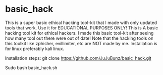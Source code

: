 # basic_hack
This is a super basic ethical hacking tool-kit that I made with only updated tools that work. Use it for EDUCATIONAL PURPOSES ONLY!
This is A basic hacking tool kit for ethical hackers. I made this basic tool-kit after seeing how many tool out there were out of date! 
Note that the hacking tools on this toolkit like zphisher, evillimiter, etc are NOT made by me.
Installation is for linux preferably kali linux.


Installation steps: git clone https://github.com/JuJuBunz/basic_hack.git

Sudo bash basic_hack.sh
